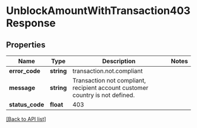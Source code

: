 # UnblockAmountWithTransaction403Response

## Properties

Name | Type | Description | Notes
------------ | ------------- | ------------- | -------------
**error_code** | **string** | transaction.not.compliant |
**message** | **string** | Transaction not compliant, recipient account customer country is not defined. |
**status_code** | **float** | 403 |

[[Back to API list]](../../README.md#api-endpoints)
